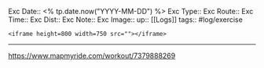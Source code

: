 Exc Date::  <% tp.date.now("YYYY-MM-DD") %>
Exc Type:: 
Exc Route:: 
Exc Time:: 
Exc Dist:: 
Exc Note:: 
Exc Image:: 
up:: [[Logs]]
tags:: #log/exercise 

`<iframe height=800 width=750 src=""></iframe>`

---




https://www.mapmyride.com/workout/7379888269